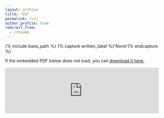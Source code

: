 ```yaml
---
layout: archive
title: "CV"
permalink: /cv/
author_profile: true
redirect_from:
  - /resume
---
```



{% include base_path %}
{% capture written_label %}'None'{% endcapture %}

If the embedded PDF below does not load, you can <u><a href="https://fengyuliu.com/fengyu-liu-cv.pdf">download it here.</a></u>
<br/>

<embed src="https://fengyuliu.com/fengyu-liu-cv.pdf" type="application/pdf" width="100%" />
